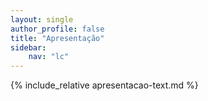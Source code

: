 ```yaml
---
layout: single
author_profile: false
title: "Apresentação"
sidebar:
    nav: "lc"
---
```


{% include_relative apresentacao-text.md %}